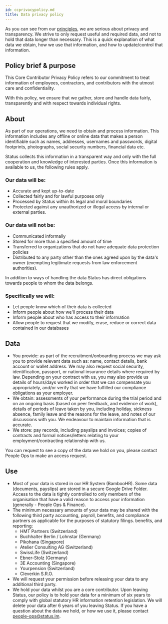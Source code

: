 ```yaml
---
id: ccprivacypolicy.md
title: Data privacy policy
---
```


As you can see from our [principles](https://our.status.im/our-principles/), we are serious about privacy and transparency. We strive to only request useful and required data, and not to hold that data longer than necessary. This is a quick explanation of what data we obtain, how we use that information, and how to update/control that information.

Policy brief & purpose
----------------------

This Core Contributor Privacy Policy refers to our commitment to treat information of employees, contractors, and contributors with the utmost care and confidentiality.

With this policy, we ensure that we gather, store and handle data fairly, transparently and with respect towards individual rights.

About
-----

As part of our operations, we need to obtain and process information. This information includes any offline or online data that makes a person identifiable such as names, addresses, usernames and passwords, digital footprints, photographs, social security numbers, financial data etc.

Status collects this information in a transparent way and only with the full cooperation and knowledge of interested parties. Once this information is available to us, the following rules apply.

### Our data will be:

-   Accurate and kept up-to-date
-   Collected fairly and for lawful purposes only
-   Processed by Status within its legal and moral boundaries
-   Protected against any unauthorized or illegal access by internal or external parties.

### Our data will not be:

-   Communicated informally
-   Stored for more than a specified amount of time
-   Transferred to organizations that do not have adequate data protection policies
-   Distributed to any party other than the ones agreed upon by the data's owner (exempting legitimate requests from law enforcement authorities).

In addition to ways of handling the data Status has direct obligations towards people to whom the data belongs. 

### Specifically we will:

-   Let people know which of their data is collected
-   Inform people about how we'll process their data
-   Inform people about who has access to their information
-   Allow people to request that we modify, erase, reduce or correct data contained in our databases

Data
----

-   You provide: as part of the recruitment/onboarding process we may ask you to provide relevant data such as: name, contact details, bank account or wallet address. We may also request social security, identification, passport, or national insurance details where required by law. Depending on your contract with us, you may also provide us details of hours/days worked in order that we can compensate you appropriately, and/or verify that we have fulfilled our compliance obligations as your employer.
-   We obtain: assessments of your performance during the trial period and on an ongoing basis (based on peer feedback, and evidence of work), details of periods of leave taken by you, including holiday, sickness absence, family leave and the reasons for the leave, and notes of our discussions with you. We endeavour to maintain information that is accurate.
-   We store: pay records, including payslips and invoices; copies of contracts and formal notices/letters relating to your employment/contracting relationship with us.

You can request to see a copy of the data we hold on you, please contact People Ops to make an access request.

Use
---

-   Most of your data is stored in our HR System (BambooHR). Some data (documents, payslips) are stored in a secure Google Drive Folder. Access to the data is tightly controlled to only members of the organisation that have a valid reason to access your information (generally - People Ops & Finance).
-   The minimum necessary amounts of your data may be shared with the following third party accounting, payroll, benefits, and compliance partners as applicable for the purposes of statutory filings. benefits, and reporting:
    -    HMT Partners (Switzerland)
     -    Buchhalter Berlin / Lohnstar (Germany)
    -    Pikohana (Singapore)
       -    Atelier Consulting AG (Switzerland)
     -   SwissLife (Switzerland)
     -   Ebner-Stolz (Germany)
     -   3E Accounting (Singapore)
    -   Yourpension (Switzerland)
     -   Cleverkin S.R.O.
-   We will request your permission before releasing your data to any additional third party.
-   We hold your data whilst you are a core contributor. Upon leaving Status, our policy is to hold your data for a minimum of six years to comply with global statutory HR information retention legislation. We will delete your data after 6 years of you leaving Status. If you have a question about the data we hold, or how we use it, please contact people-ops@status.im.
